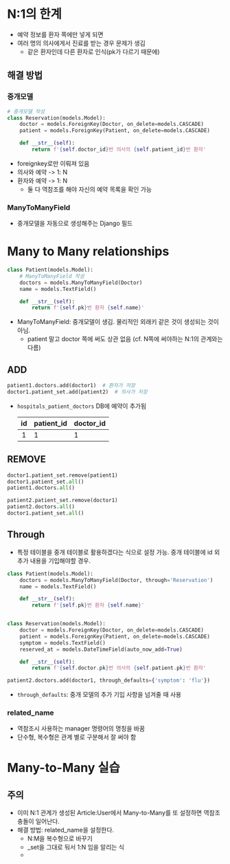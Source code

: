 # N:1의 한계
- 예약 정보를 환자 쪽에만 넣게 되면
- 여러 명의 의사에게서 진료를 받는 경우 문제가 생김
  - 같은 환자인데 다른 환자로 인식(pk가 다르기 때문에)

## 해결 방법
### 중개모델
```python
# 중개모델 작성
class Reservation(models.Model):
    doctor = models.ForeignKey(Doctor, on_delete=models.CASCADE)
    patient = models.ForeignKey(Patient, on_delete=models.CASCADE)

    def __str__(self):
        return f'{self.doctor_id}번 의사의 {self.patient_id}번 환자'
```
- foreignkey로만 이뤄져 있음
- 의사와 예약 -> 1: N
- 환자와 예약 -> 1: N
  - 둘 다 역참조를 해야 자신의 예약 목록을 확인 가능

### ManyToManyField
- 중개모델을 자동으로 생성해주는 Django 필드

# Many to Many relationships
```python
class Patient(models.Model):
    # ManyToManyField 작성
    doctors = models.ManyToManyField(Doctor)
    name = models.TextField()

    def __str__(self):
        return f'{self.pk}번 환자 {self.name}'
```
- ManyToManyField: 중개모델이 생김. 물리적인 외래키 같은 것이 생성되는 것이 아님.
  - patient 말고 doctor 쪽에 써도 상관 없음 (cf. N쪽에 써야하는 N:1의 관계와는 다름) 

## ADD
```python
patient1.doctors.add(doctor1)  # 환자가 저장
doctor1.patient_set.add(patient2)  # 의사가 저장
```
- `hospitals_patient_doctors` DB에 예약이 추가됨
  
    |id|patient_id|doctor_id|
    |:-:|:-|:-|
    |1|1|1|

## REMOVE
```python
doctor1.patient_set.remove(patient1)
doctor1.patient_set.all()
patient1.doctors.all()

patient2.patient_set.remove(doctor1)
patient2.doctors.all()
doctor1.patient_set.all()
```

## Through
- 특정 테이블을 중개 테이블로 활용하겠다는 식으로 설정 가능. 중개 테이블에 id 외 추가 내용을 기입해야할 경우.

```python
class Patient(models.Model):
    doctors = models.ManyToManyField(Doctor, through='Reservation')
    name = models.TextField()

    def __str__(self):
        return f'{self.pk}번 환자 {self.name}'


class Reservation(models.Model):
    doctor = models.ForeignKey(Doctor, on_delete=models.CASCADE)
    patient = models.ForeignKey(Patient, on_delete=models.CASCADE)
    symptom = models.TextField()
    reserved_at = models.DateTimeField(auto_now_add=True)

    def __str__(self):
        return f'{self.doctor.pk}번 의사의 {self.patient.pk}번 환자'
```

```python
patient2.doctors.add(doctor1, through_defaults={'symptom': 'flu'})
```
- `through_defaults`: 중개 모델의 추가 기입 사항을 넘겨줄 때 사용

### related_name
- 역참조시 사용하는 manager 명령어의 명칭을 바꿈
- 단수형, 복수형은 관계 별로 구분해서 잘 써야 함

# Many-to-Many 실습
## 주의
- 이미 N:1 관계가 생성된 Article:User에서 Many-to-Many를 또 설정하면 역참조 충돌이 일어난다.
- 해결 방법: related_name을 설정한다.
  - N:M을 복수형으로 바꾸기
  - _set을 그대로 둬서 1:N 임을 알리는 식
  - 
